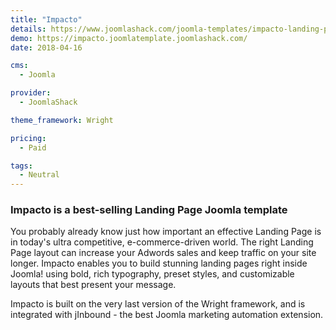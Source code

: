 ```yaml
---
title: "Impacto"
details: https://www.joomlashack.com/joomla-templates/impacto-landing-page
demo: https://impacto.joomlatemplate.joomlashack.com/
date: 2018-04-16

cms: 
  - Joomla

provider:
  - JoomlaShack

theme_framework: Wright

pricing:
  - Paid

tags:
  - Neutral
---
```


### Impacto is a best-selling Landing Page Joomla template

You probably already know just how important an effective Landing Page is in today's ultra competitive, e-commerce-driven world. The right Landing Page layout can increase your Adwords sales and keep traffic on your site longer. Impacto enables you to build stunning landing pages right inside Joomla! using bold, rich typography, preset styles, and customizable layouts that best present your message.

Impacto is built on the very last version of the Wright framework, and is integrated with jInbound - the best Joomla marketing automation extension.